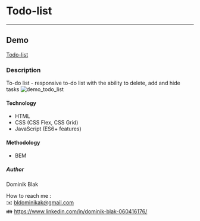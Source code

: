 # Todo-list
******
## Demo
[Todo-list](https://dominikblak.github.io/TodoList/)
### Description
To-do list - responsive to-do list with the ability to delete, add and hide tasks
<img src="https://github.com/dominikblak/TodoList/blob/master/img/Animation.gi" alt="demo_todo_list">
#### Technology
- HTML
- CSS (CSS Flex, CSS Grid)
- JavaScript (ES6+ features)
#### Methodology
- BEM
##### Author
Dominik Blak

How to reach me : </br>
✉️ bldominikak@gmail.com </br>
👪 https://www.linkedin.com/in/dominik-blak-060416176/

